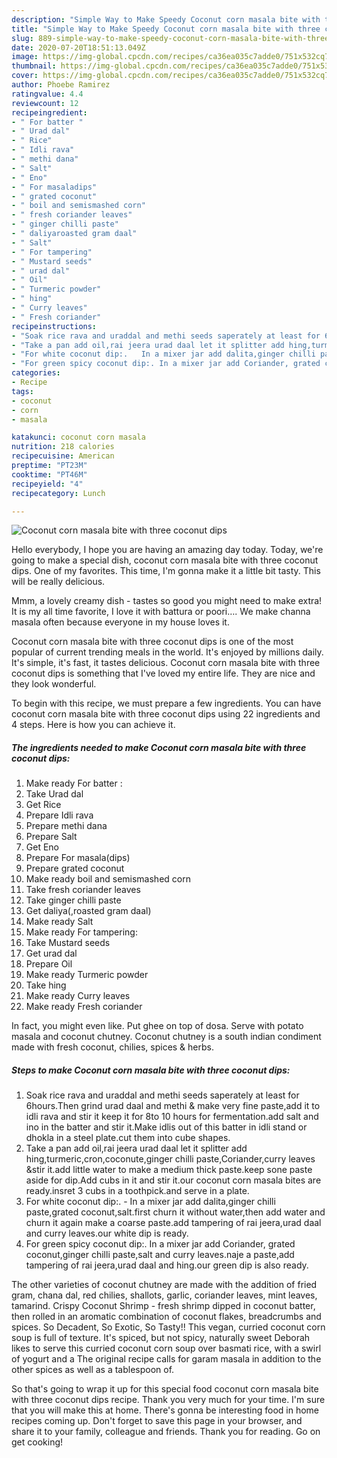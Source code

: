 ```yaml
---
description: "Simple Way to Make Speedy Coconut corn masala bite with three coconut dips"
title: "Simple Way to Make Speedy Coconut corn masala bite with three coconut dips"
slug: 889-simple-way-to-make-speedy-coconut-corn-masala-bite-with-three-coconut-dips
date: 2020-07-20T18:51:13.049Z
image: https://img-global.cpcdn.com/recipes/ca36ea035c7adde0/751x532cq70/coconut-corn-masala-bite-with-three-coconut-dips-recipe-main-photo.jpg
thumbnail: https://img-global.cpcdn.com/recipes/ca36ea035c7adde0/751x532cq70/coconut-corn-masala-bite-with-three-coconut-dips-recipe-main-photo.jpg
cover: https://img-global.cpcdn.com/recipes/ca36ea035c7adde0/751x532cq70/coconut-corn-masala-bite-with-three-coconut-dips-recipe-main-photo.jpg
author: Phoebe Ramirez
ratingvalue: 4.4
reviewcount: 12
recipeingredient:
- " For batter "
- " Urad dal"
- " Rice"
- " Idli rava"
- " methi dana"
- " Salt"
- " Eno"
- " For masaladips"
- " grated coconut"
- " boil and semismashed corn"
- " fresh coriander leaves"
- " ginger chilli paste"
- " daliyaroasted gram daal"
- " Salt"
- " For tampering"
- " Mustard seeds"
- " urad dal"
- " Oil"
- " Turmeric powder"
- " hing"
- " Curry leaves"
- " Fresh coriander"
recipeinstructions:
- "Soak rice rava and uraddal and methi seeds saperately at least for 6hours.Then grind urad daal and methi &amp; make very fine paste,add it to idli rava and stir it keep it for 8to 10 hours for fermentation.add salt and ino in the batter and stir it.Make idlis out of this batter in idli stand or dhokla in a steel plate.cut them into cube shapes."
- "Take a pan add oil,rai jeera urad daal let it splitter add hing,turmeric,cron,coconute,ginger chilli paste,Coriander,curry leaves &amp;stir it.add little water to make a medium thick paste.keep sone paste aside for dip.Add cubs in it and stir it.our coconut corn masala bites are ready.insret 3 cubs in a toothpick.and serve in a plate."
- "For white coconut dip:.   In a mixer jar add dalita,ginger chilli paste,grated coconut,salt.first churn it without water,then add water and churn it again make a coarse paste.add tampering of rai jeera,urad daal and curry leaves.our white dip is ready."
- "For green spicy coconut dip:. In a mixer jar add Coriander, grated coconut,ginger chilli paste,salt and curry leaves.naje a paste,add tampering of rai jeera,urad daal and hing.our green dip is also ready."
categories:
- Recipe
tags:
- coconut
- corn
- masala

katakunci: coconut corn masala 
nutrition: 218 calories
recipecuisine: American
preptime: "PT23M"
cooktime: "PT46M"
recipeyield: "4"
recipecategory: Lunch

---
```



![Coconut corn masala bite with three coconut dips](https://img-global.cpcdn.com/recipes/ca36ea035c7adde0/751x532cq70/coconut-corn-masala-bite-with-three-coconut-dips-recipe-main-photo.jpg)

Hello everybody, I hope you are having an amazing day today. Today, we're going to make a special dish, coconut corn masala bite with three coconut dips. One of my favorites. This time, I'm gonna make it a little bit tasty. This will be really delicious.

Mmm, a lovely creamy dish - tastes so good you might need to make extra! It is my all time favorite, I love it with battura or poori…. We make channa masala often because everyone in my house loves it.

Coconut corn masala bite with three coconut dips is one of the most popular of current trending meals in the world. It's enjoyed by millions daily. It's simple, it's fast, it tastes delicious. Coconut corn masala bite with three coconut dips is something that I've loved my entire life. They are nice and they look wonderful.


To begin with this recipe, we must prepare a few ingredients. You can have coconut corn masala bite with three coconut dips using 22 ingredients and 4 steps. Here is how you can achieve it.

<!--inarticleads1-->

##### The ingredients needed to make Coconut corn masala bite with three coconut dips:

1. Make ready  For batter :
1. Take  Urad dal
1. Get  Rice
1. Prepare  Idli rava
1. Prepare  methi dana
1. Prepare  Salt
1. Get  Eno
1. Prepare  For masala(dips)
1. Prepare  grated coconut
1. Make ready  boil and semismashed corn
1. Take  fresh coriander leaves
1. Take  ginger chilli paste
1. Get  daliya(,roasted gram daal)
1. Make ready  Salt
1. Make ready  For tampering:
1. Take  Mustard seeds
1. Get  urad dal
1. Prepare  Oil
1. Make ready  Turmeric powder
1. Take  hing
1. Make ready  Curry leaves
1. Make ready  Fresh coriander


In fact, you might even like. Put ghee on top of dosa. Serve with potato masala and coconut chutney. Coconut chutney is a south indian condiment made with fresh coconut, chilies, spices &amp; herbs. 

<!--inarticleads2-->

##### Steps to make Coconut corn masala bite with three coconut dips:

1. Soak rice rava and uraddal and methi seeds saperately at least for 6hours.Then grind urad daal and methi &amp; make very fine paste,add it to idli rava and stir it keep it for 8to 10 hours for fermentation.add salt and ino in the batter and stir it.Make idlis out of this batter in idli stand or dhokla in a steel plate.cut them into cube shapes.
1. Take a pan add oil,rai jeera urad daal let it splitter add hing,turmeric,cron,coconute,ginger chilli paste,Coriander,curry leaves &amp;stir it.add little water to make a medium thick paste.keep sone paste aside for dip.Add cubs in it and stir it.our coconut corn masala bites are ready.insret 3 cubs in a toothpick.and serve in a plate.
1. For white coconut dip:.  -  In a mixer jar add dalita,ginger chilli paste,grated coconut,salt.first churn it without water,then add water and churn it again make a coarse paste.add tampering of rai jeera,urad daal and curry leaves.our white dip is ready.
1. For green spicy coconut dip:. In a mixer jar add Coriander, grated coconut,ginger chilli paste,salt and curry leaves.naje a paste,add tampering of rai jeera,urad daal and hing.our green dip is also ready.


The other varieties of coconut chutney are made with the addition of fried gram, chana dal, red chilies, shallots, garlic, coriander leaves, mint leaves, tamarind. Crispy Coconut Shrimp - fresh shrimp dipped in coconut batter, then rolled in an aromatic combination of coconut flakes, breadcrumbs and spices. So Decadent, So Exotic, So Tasty!! This vegan, curried coconut corn soup is full of texture. It&#39;s spiced, but not spicy, naturally sweet Deborah likes to serve this curried coconut corn soup over basmati rice, with a swirl of yogurt and a The original recipe calls for garam masala in addition to the other spices as well as a tablespoon of. 

So that's going to wrap it up for this special food coconut corn masala bite with three coconut dips recipe. Thank you very much for your time. I'm sure that you will make this at home. There's gonna be interesting food in home recipes coming up. Don't forget to save this page in your browser, and share it to your family, colleague and friends. Thank you for reading. Go on get cooking!
